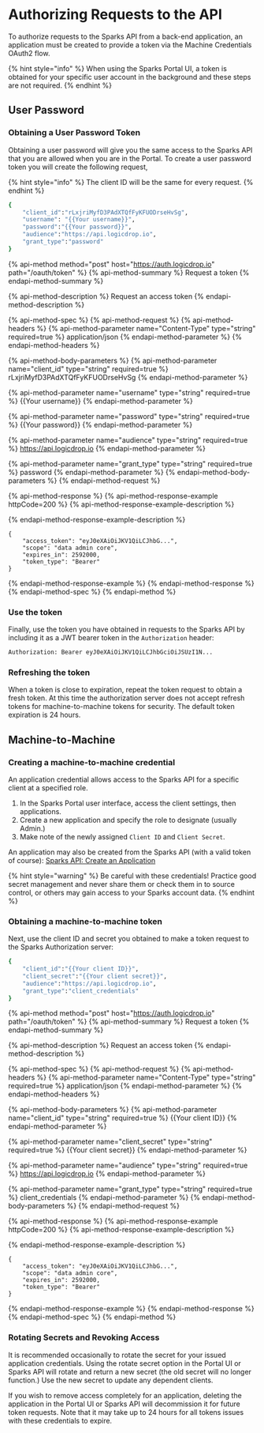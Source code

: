 # Authorizing Requests to the API

To authorize requests to the Sparks API from a back-end application, an application must be created to provide a token via the Machine Credentials OAuth2 flow.

{% hint style="info" %}
When using the Sparks Portal UI, a token is obtained for your specific user account in the background and these steps are not required.
{% endhint %}

## User Password

### Obtaining a User Password Token

Obtaining a user password will give you the same access to the Sparks API that you are allowed when you are in the Portal. To create a user password token you will create the following request,

{% hint style="info" %}
The client ID will be the same for every request.
{% endhint %}

```bash
{
    "client_id":"rLxjriMyfD3PAdXTQfFyKFUODrseHvSg",
    "username": "{{Your username}}",
    "password":"{{Your password}}",
    "audience":"https://api.logicdrop.io",
    "grant_type":"password"
}
```

{% api-method method="post" host="https://auth.logicdrop.io" path="/oauth/token" %}
{% api-method-summary %}
Request a token
{% endapi-method-summary %}

{% api-method-description %}
Request an access token
{% endapi-method-description %}

{% api-method-spec %}
{% api-method-request %}
{% api-method-headers %}
{% api-method-parameter name="Content-Type" type="string" required=true %}
application/json
{% endapi-method-parameter %}
{% endapi-method-headers %}

{% api-method-body-parameters %}
{% api-method-parameter name="client\_id" type="string" required=true %}
rLxjriMyfD3PAdXTQfFyKFUODrseHvSg
{% endapi-method-parameter %}

{% api-method-parameter name="username" type="string" required=true %}
{{Your username}}
{% endapi-method-parameter %}

{% api-method-parameter name="password" type="string" required=true %}
{{Your password}}
{% endapi-method-parameter %}

{% api-method-parameter name="audience" type="string" required=true %}
https://api.logicdrop.io
{% endapi-method-parameter %}

{% api-method-parameter name="grant\_type" type="string" required=true %}
password
{% endapi-method-parameter %}
{% endapi-method-body-parameters %}
{% endapi-method-request %}

{% api-method-response %}
{% api-method-response-example httpCode=200 %}
{% api-method-response-example-description %}

{% endapi-method-response-example-description %}

```
{
    "access_token": "eyJ0eXAiOiJKV1QiLCJhbG...",
    "scope": "data admin core",
    "expires_in": 2592000,
    "token_type": "Bearer"
}
```
{% endapi-method-response-example %}
{% endapi-method-response %}
{% endapi-method-spec %}
{% endapi-method %}

### Use the token

Finally, use the token you have obtained in requests to the Sparks API by including it as a JWT bearer token in the `Authorization` header:

```bash
Authorization: Bearer eyJ0eXAiOiJKV1QiLCJhbGciOiJSUzI1N...
```

### Refreshing the token

When a token is close to expiration, repeat the token request to obtain a fresh token. At this time the authorization server does not accept refresh tokens for machine-to-machine tokens for security. The default token expiration is 24 hours.

## Machine-to-Machine

### Creating a machine-to-machine credential

An application credential allows access to the Sparks API for a specific client at a specified role. 

1. In the Sparks Portal user interface, access the client settings, then applications. 
2. Create a new application and specify the role to designate \(usually Admin.\)
3. Make note of the newly assigned `Client ID` and `Client Secret`.

An application may also be created from the Sparks API \(with a valid token of course\): [Sparks API: Create an Application](https://docs.logicdrop.io/#operation/createApplication)

{% hint style="warning" %}
Be careful with these credentials! Practice good secret management and never share them or check them in to source control, or others may gain access to your Sparks account data.
{% endhint %}

### Obtaining a machine-to-machine token

Next, use the client ID and secret you obtained to make a token request to the Sparks Authorization server:

```bash
{
    "client_id":"{{Your client ID}}",
    "client_secret":"{{Your client secret}}",
    "audience":"https://api.logicdrop.io",
    "grant_type":"client_credentials"
}
```

{% api-method method="post" host="https://auth.logicdrop.io" path="/oauth/token" %}
{% api-method-summary %}
Request a token
{% endapi-method-summary %}

{% api-method-description %}
Request an access token
{% endapi-method-description %}

{% api-method-spec %}
{% api-method-request %}
{% api-method-headers %}
{% api-method-parameter name="Content-Type" type="string" required=true %}
application/json
{% endapi-method-parameter %}
{% endapi-method-headers %}

{% api-method-body-parameters %}
{% api-method-parameter name="client\_id" type="string" required=true %}
{{Your client ID}}
{% endapi-method-parameter %}

{% api-method-parameter name="client\_secret" type="string" required=true %}
{{Your client secret}}
{% endapi-method-parameter %}

{% api-method-parameter name="audience" type="string" required=true %}
https://api.logicdrop.io
{% endapi-method-parameter %}

{% api-method-parameter name="grant\_type" type="string" required=true %}
client\_credentials
{% endapi-method-parameter %}
{% endapi-method-body-parameters %}
{% endapi-method-request %}

{% api-method-response %}
{% api-method-response-example httpCode=200 %}
{% api-method-response-example-description %}

{% endapi-method-response-example-description %}

```
{
    "access_token": "eyJ0eXAiOiJKV1QiLCJhbG...",
    "scope": "data admin core",
    "expires_in": 2592000,
    "token_type": "Bearer"
}
```
{% endapi-method-response-example %}
{% endapi-method-response %}
{% endapi-method-spec %}
{% endapi-method %}

### Rotating Secrets and Revoking Access

It is recommended occasionally to rotate the secret for your issued application credentials. Using the rotate secret option in the Portal UI or Sparks API will rotate and return a new secret \(the old secret will no longer function.\) Use the new secret to update any dependent clients.

If you wish to remove access completely for an application, deleting the application in the Portal UI or Sparks API will decommission it for future token requests. Note that it may take up to 24 hours for all tokens issues with these credentials to expire.

